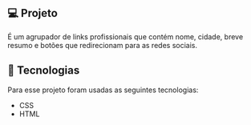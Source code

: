 ## 💻 Projeto

É um agrupador de links profissionais que contém nome, cidade, breve resumo e botões que redirecionam para as redes sociais.

## 📌 Tecnologias

Para esse projeto foram usadas as seguintes tecnologias:

- CSS
- HTML
